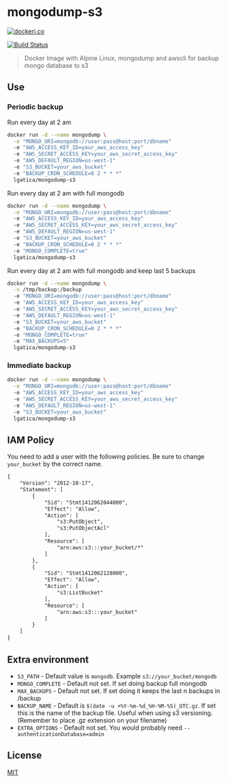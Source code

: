 # mongodump-s3

[![dockeri.co](http://dockeri.co/image/lgatica/mongodump-s3)](https://hub.docker.com/r/lgatica/mongodump-s3/)

[![Build Status](https://travis-ci.org/lgaticaq/mongodump-s3.svg?branch=master)](https://travis-ci.org/lgaticaq/mongodump-s3)

> Docker Image with Alpine Linux, mongodump and awscli for backup mongo database to s3

## Use

### Periodic backup

Run every day at 2 am

```bash
docker run -d --name mongodump \
  -e "MONGO_URI=mongodb://user:pass@host:port/dbname"
  -e "AWS_ACCESS_KEY_ID=your_aws_access_key"
  -e "AWS_SECRET_ACCESS_KEY=your_aws_secret_access_key"
  -e "AWS_DEFAULT_REGION=us-west-1"
  -e "S3_BUCKET=your_aws_bucket"
  -e "BACKUP_CRON_SCHEDULE=0 2 * * *"
  lgatica/mongodump-s3
```

Run every day at 2 am with full mongodb

```bash
docker run -d --name mongodump \
  -e "MONGO_URI=mongodb://user:pass@host:port/dbname"
  -e "AWS_ACCESS_KEY_ID=your_aws_access_key"
  -e "AWS_SECRET_ACCESS_KEY=your_aws_secret_access_key"
  -e "AWS_DEFAULT_REGION=us-west-1"
  -e "S3_BUCKET=your_aws_bucket"
  -e "BACKUP_CRON_SCHEDULE=0 2 * * *"
  -e "MONGO_COMPLETE=true"
  lgatica/mongodump-s3
```

Run every day at 2 am with full mongodb and keep last 5 backups

```bash
docker run -d --name mongodump \
  -v /tmp/backup:/backup
  -e "MONGO_URI=mongodb://user:pass@host:port/dbname"
  -e "AWS_ACCESS_KEY_ID=your_aws_access_key"
  -e "AWS_SECRET_ACCESS_KEY=your_aws_secret_access_key"
  -e "AWS_DEFAULT_REGION=us-west-1"
  -e "S3_BUCKET=your_aws_bucket"
  -e "BACKUP_CRON_SCHEDULE=0 2 * * *"
  -e "MONGO_COMPLETE=true"
  -e "MAX_BACKUPS=5"
  lgatica/mongodump-s3
```

### Immediate backup

```bash
docker run -d --name mongodump \
  -e "MONGO_URI=mongodb://user:pass@host:port/dbname"
  -e "AWS_ACCESS_KEY_ID=your_aws_access_key"
  -e "AWS_SECRET_ACCESS_KEY=your_aws_secret_access_key"
  -e "AWS_DEFAULT_REGION=us-west-1"
  -e "S3_BUCKET=your_aws_bucket"
  lgatica/mongodump-s3
```

## IAM Policy

You need to add a user with the following policies. Be sure to change `your_bucket` by the correct name.

```xml
{
    "Version": "2012-10-17",
    "Statement": [
        {
            "Sid": "Stmt1412062044000",
            "Effect": "Allow",
            "Action": [
                "s3:PutObject",
                "s3:PutObjectAcl"
            ],
            "Resource": [
                "arn:aws:s3:::your_bucket/*"
            ]
        },
        {
            "Sid": "Stmt1412062128000",
            "Effect": "Allow",
            "Action": [
                "s3:ListBucket"
            ],
            "Resource": [
                "arn:aws:s3:::your_bucket"
            ]
        }
    ]
}
```

## Extra environment

- `S3_PATH` - Default value is `mongodb`. Example `s3://your_bucket/mongodb`
- `MONGO_COMPLETE` - Default not set. If set doing backup full mongodb
- `MAX_BACKUPS` - Default not set. If set doing it keeps the last n backups in /backup
- `BACKUP_NAME` - Default is `$(date -u +%Y-%m-%d_%H-%M-%S)_UTC.gz`. If set this is the name of the backup file. Useful when using s3 versioning. (Remember to place .gz extension on your filename)
- `EXTRA_OPTIONS` - Default not set. You would probably need `--authenticationDatabase=admin`

## License

[MIT](https://tldrlegal.com/license/mit-license)
